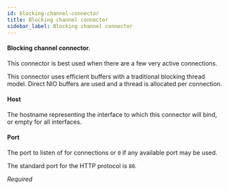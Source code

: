 ```yaml
---
id: blocking-channel-connector
title: Blocking channel connector
sidebar_label: Blocking channel connector
---
```

#### Blocking channel connector. 
This connector is best used when there are a few very active connections.

This connector uses efficient buffers with a traditional blocking thread model. Direct NIO buffers are used and a thread is allocated per connection.

#### Host
The hostname representing the interface to which this connector will bind, or empty for all interfaces.

#### Port
The port to listen of for connections or <code>0</code> if any available port may be used.

The standard port for the HTTP protocol is <code>80</code>.

<i>Required</i>

